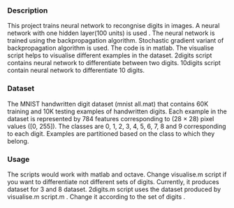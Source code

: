 ### Description
This project trains neural network to recongnise digits in images. A neural network with one hidden layer(100 units) is used . The neural network is trained using the backpropagation algorithm. Stochastic gradient variant of backpropagation algorithm is used. 
The code is in matlab. The visualise script helps to visualise different examples in the dataset. 2digits script contains neural network to differentiate between two digits. 10digits script contain neural network to differentiate 10 digits.

### Dataset
The MNIST handwritten digit dataset  (mnist all.mat) that contains 60K training and 10K testing examples of handwritten digits. Each example in the dataset is represented by 784 features corresponding to (28 × 28) pixel values ([0, 255]). The classes are 0, 1, 2, 3, 4, 5, 6, 7, 8 and 9 corresponding to each digit. Examples are partitioned based on the class to which they belong.

### Usage
The scripts would work with matlab and octave. Change visualise.m script if you want to differentiate not different sets of digits. Currently, it produces dataset for 3 and 8 dataset. 2digits.m script uses the dataset produced by visualise.m script.m . Change it according to the set of digits .
